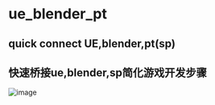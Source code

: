 # ue_blender_pt
## quick connect UE,blender,pt(sp)
## 快速桥接ue,blender,sp简化游戏开发步骤

![image](https://github.com/user-attachments/assets/9cf7a476-c1de-4a06-ad90-9a640875e1d2)

